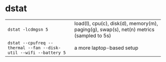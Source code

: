 # dstat
|||
| :- | :- |
| `dstat -lcdmgsn 5` | load(l), cpu(c), disk(d), memory(m), paging(g), swap(s), net(n) metrics (sampled to 5s) |
| `dstat --cpufreq --thermal --fan --disk-util --wifi --battery 5` | a more laptop-based setup |
